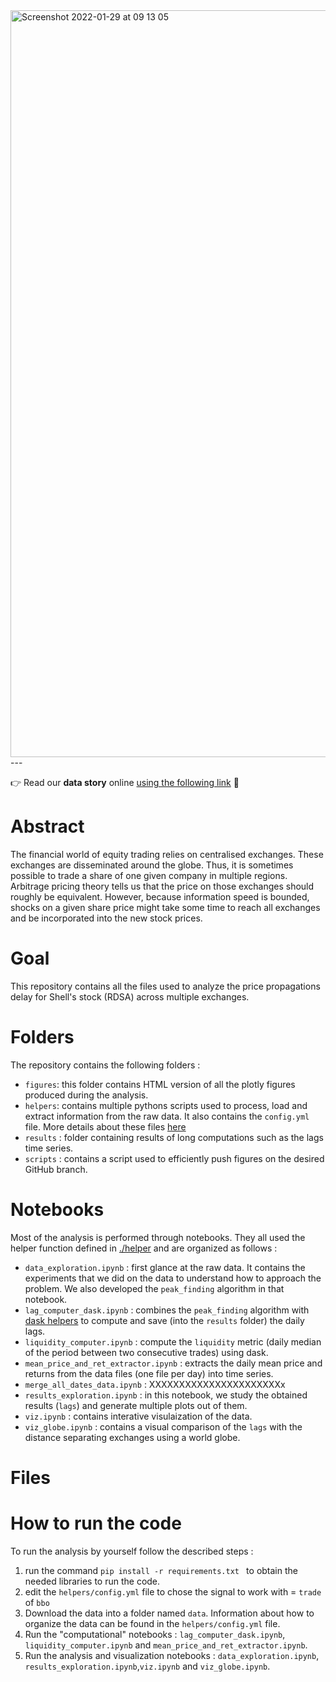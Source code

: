 <img width="1195" alt="Screenshot 2022-01-29 at 09 13 05" src="https://user-images.githubusercontent.com/43466781/151653463-5805ec78-f73d-4237-939e-3bed2c09e147.png">
---

:point_right: Read our **data story** online [using the following link](https://giordano-lucas.github.io/exchange-price-propagation/) :rocket: 

# Abstract 

The financial world of equity trading relies on centralised exchanges. These exchanges are disseminated around the globe. Thus, it is sometimes possible to trade a share of one given company in multiple regions. Arbitrage pricing theory tells us that the price on those exchanges should roughly be equivalent. However, because information speed is bounded, shocks on a given share price might take some time to reach all exchanges and be incorporated into the new stock prices.

# Goal

This repository contains all the files used to analyze the price propagations delay for Shell's stock (RDSA) across multiple exchanges.

# Folders 
The repository contains the following folders : 

* `figures`: this folder contains HTML version of all the plotly figures produced during the analysis.
* `helpers`: contains multiple pythons scripts used to process, load and extract information from the raw data. It also contains the `config.yml` file. More details about these files [here](https://github.com/giordano-lucas/exchange-price-propagation/tree/main/helpers)
* `results` : folder containing results of long computations such as the lags time series.
* `scripts` : contains a script used to efficiently push figures on the desired GitHub branch.


# Notebooks
Most of the analysis is performed through notebooks. They all used the helper function defined in [./helper](https://github.com/giordano-lucas/exchange-price-propagation/tree/main/helpers) and are organized as follows :

* `data_exploration.ipynb` : first glance at the raw data. It contains the experiments that we did on the data to understand how to approach the problem. We also developed the `peak_finding`  algorithm in that notebook.
* `lag_computer_dask.ipynb` : combines the  `peak_finding` algorithm with [dask helpers](https://github.com/giordano-lucas/exchange-price-propagation/blob/main/helpers/dask.py) to compute and save (into the `results` folder) the daily lags. 
* `liquidity_computer.ipynb` : compute the `liquidity` metric (daily median of the period between two consecutive trades) using dask.
* `mean_price_and_ret_extractor.ipynb` : extracts the daily mean price and returns from the data files (one file per day) into time series. 
* `merge_all_dates_data.ipynb` : XXXXXXXXXXXXXXXXXXXXXXx
* `results_exploration.ipynb` : in this notebook, we study the obtained results (`lags`) and generate multiple plots out of them.
* `viz.ipynb` : contains interative visulaization of the data.  
* `viz_globe.ipynb` : contains a visual comparison of the `lags` with the distance separating exchanges using a world globe.

# Files

# How to run the code
To run the analysis by yourself follow the described steps : 
1. run the command `pip install -r requirements.txt
` to obtain the needed libraries to run the code.
2. edit the `helpers/config.yml` file to chose the signal to work with = `trade` of `bbo`
3. Download the data into a folder named `data`. Information about how to organize the data can be found in the `helpers/config.yml` file.
4. Run the "computational" notebooks : `lag_computer_dask.ipynb`, `liquidity_computer.ipynb` and `mean_price_and_ret_extractor.ipynb`.
5. Run the analysis and visualization notebooks : `data_exploration.ipynb`, `results_exploration.ipynb`,`viz.ipynb` and `viz_globe.ipynb`.

